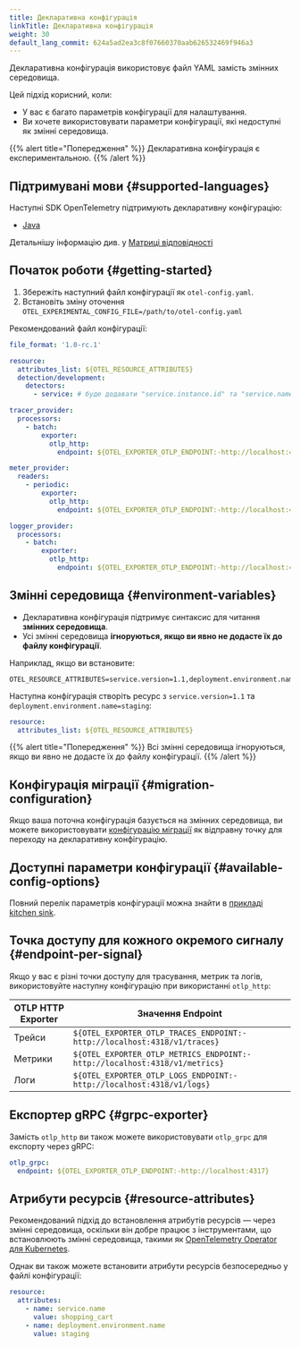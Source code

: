 ```yaml
---
title: Декларативна конфігурація
linkTitle: Декларативна конфігурація
weight: 30
default_lang_commit: 624a5ad2ea3c8f07660370aab626532469f946a3
---
```


Декларативна конфігурація використовує файл YAML замість змінних середовища.

Цей підхід корисний, коли:

- У вас є багато параметрів конфігурації для налаштування.
- Ви хочете використовувати параметри конфігурації, які недоступні як змінні середовища.

{{% alert title="Попередження" %}} Декларативна конфігурація є експериментальною.
{{% /alert %}}

## Підтримувані мови {#supported-languages}

Наступні SDK OpenTelemetry підтримують декларативну конфігурацію:

- [Java](/docs/zero-code/java/agent/declarative-configuration/)

Детальнішу інформацію див. у [Матриці відповідності](https://github.com/open-telemetry/opentelemetry-specification/blob/main/spec-compliance-matrix.md#declarative-configuration)

## Початок роботи {#getting-started}

1. Збережіть наступний файл конфігурації як `otel-config.yaml`.
2. Встановіть зміну оточення `OTEL_EXPERIMENTAL_CONFIG_FILE=/path/to/otel-config.yaml`

Рекомендований файл конфігурації:

```yaml
file_format: '1.0-rc.1'

resource:
  attributes_list: ${OTEL_RESOURCE_ATTRIBUTES}
  detection/development:
    detectors:
      - service: # буде додавати "service.instance.id" та "service.name" з OTEL_SERVICE_NAME

tracer_provider:
  processors:
    - batch:
        exporter:
          otlp_http:
            endpoint: ${OTEL_EXPORTER_OTLP_ENDPOINT:-http://localhost:4318}/v1/traces

meter_provider:
  readers:
    - periodic:
        exporter:
          otlp_http:
            endpoint: ${OTEL_EXPORTER_OTLP_ENDPOINT:-http://localhost:4318}/v1/metrics

logger_provider:
  processors:
    - batch:
        exporter:
          otlp_http:
            endpoint: ${OTEL_EXPORTER_OTLP_ENDPOINT:-http://localhost:4318}/v1/logs
```

## Змінні середовища {#environment-variables}

- Декларативна конфігурація підтримує синтаксис для читання **змінних середовища**.
- Усі змінні середовища **ігноруються, якщо ви явно не додасте їх до файлу конфігурації**.

Наприклад, якщо ви встановите:

```shell
OTEL_RESOURCE_ATTRIBUTES=service.version=1.1,deployment.environment.name=staging
```

Наступна конфігурація створіть ресурс з `service.version=1.1` та `deployment.environment.name=staging`:

```yaml
resource:
  attributes_list: ${OTEL_RESOURCE_ATTRIBUTES}
```

{{% alert title="Попередження" %}} Всі змінні середовища ігноруються, якщо ви явно не додасте їх до файлу конфігурації. {{% /alert %}}

## Конфігурація міграції {#migration-configuration}

Якщо ваша поточна конфігурація базується на змінних середовища, ви можете використовувати [конфігурацію міграції](https://github.com/open-telemetry/opentelemetry-configuration/blob/main/examples/sdk-migration-config.yaml) як відправну точку для переходу на декларативну конфігурацію.

## Доступні параметри конфігурації {#available-config-options}

Повний перелік параметрів конфігурації можна знайти в [прикладі kitchen sink](https://github.com/open-telemetry/opentelemetry-configuration/blob/main/examples/kitchen-sink.yaml).

## Точка доступу для кожного окремого сигналу {#endpoint-per-signal}

Якщо у вас є різні точки доступу для трасування, метрик та логів, використовуйте наступну конфігурацію при використанні `otlp_http`:

| OTLP HTTP Exporter | Значення Endpoint                                                          |
| ------------------ | -------------------------------------------------------------------------- |
| Трейси             | `${OTEL_EXPORTER_OTLP_TRACES_ENDPOINT:-http://localhost:4318/v1/traces}`   |
| Метрики            | `${OTEL_EXPORTER_OTLP_METRICS_ENDPOINT:-http://localhost:4318/v1/metrics}` |
| Логи               | `${OTEL_EXPORTER_OTLP_LOGS_ENDPOINT:-http://localhost:4318/v1/logs}`       |

## Експортер gRPC {#grpc-exporter}

Замість `otlp_http` ви також можете використовувати `otlp_grpc` для експорту через gRPC:

```yaml
otlp_grpc:
  endpoint: ${OTEL_EXPORTER_OTLP_ENDPOINT:-http://localhost:4317}
```

## Атрибути ресурсів {#resource-attributes}

Рекомендований підхід до встановлення атрибутів ресурсів — через змінні середовища, оскільки він добре працює з інструментами, що встановлюють змінні середовища, такими як [OpenTelemetry Operator для Kubernetes](/docs/platforms/kubernetes/operator/).

Однак ви також можете встановити атрибути ресурсів безпосередньо у файлі конфігурації:

```yaml
resource:
  attributes:
    - name: service.name
      value: shopping_cart
    - name: deployment.environment.name
      value: staging
```

